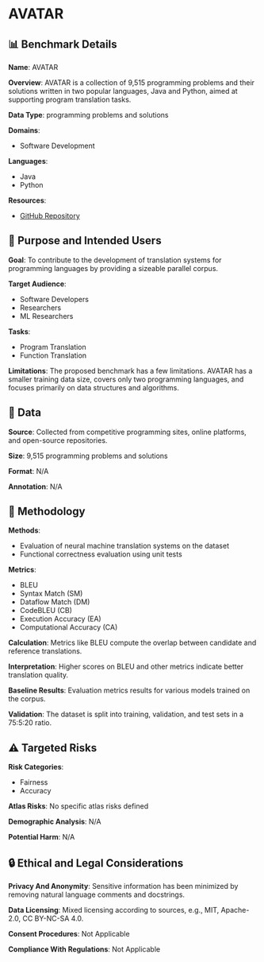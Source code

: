 # AVATAR

## 📊 Benchmark Details

**Name**: AVATAR

**Overview**: AVATAR is a collection of 9,515 programming problems and their solutions written in two popular languages, Java and Python, aimed at supporting program translation tasks.

**Data Type**: programming problems and solutions

**Domains**:
- Software Development

**Languages**:
- Java
- Python

**Resources**:
- [GitHub Repository](https://github.com/wasiahmad/AVATAR)

## 🎯 Purpose and Intended Users

**Goal**: To contribute to the development of translation systems for programming languages by providing a sizeable parallel corpus.

**Target Audience**:
- Software Developers
- Researchers
- ML Researchers

**Tasks**:
- Program Translation
- Function Translation

**Limitations**: The proposed benchmark has a few limitations. AVATAR has a smaller training data size, covers only two programming languages, and focuses primarily on data structures and algorithms.

## 💾 Data

**Source**: Collected from competitive programming sites, online platforms, and open-source repositories.

**Size**: 9,515 programming problems and solutions

**Format**: N/A

**Annotation**: N/A

## 🔬 Methodology

**Methods**:
- Evaluation of neural machine translation systems on the dataset
- Functional correctness evaluation using unit tests

**Metrics**:
- BLEU
- Syntax Match (SM)
- Dataflow Match (DM)
- CodeBLEU (CB)
- Execution Accuracy (EA)
- Computational Accuracy (CA)

**Calculation**: Metrics like BLEU compute the overlap between candidate and reference translations.

**Interpretation**: Higher scores on BLEU and other metrics indicate better translation quality.

**Baseline Results**: Evaluation metrics results for various models trained on the corpus.

**Validation**: The dataset is split into training, validation, and test sets in a 75:5:20 ratio.

## ⚠️ Targeted Risks

**Risk Categories**:
- Fairness
- Accuracy

**Atlas Risks**:
No specific atlas risks defined

**Demographic Analysis**: N/A

**Potential Harm**: N/A

## 🔒 Ethical and Legal Considerations

**Privacy And Anonymity**: Sensitive information has been minimized by removing natural language comments and docstrings.

**Data Licensing**: Mixed licensing according to sources, e.g., MIT, Apache-2.0, CC BY-NC-SA 4.0.

**Consent Procedures**: Not Applicable

**Compliance With Regulations**: Not Applicable
